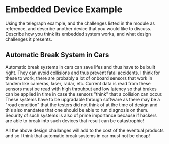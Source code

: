 # Embedded Device Example

Using the telegraph example, and the challenges listed in the module as reference, and describe another device that you would like to discuss. Describe how you think its embedded system works, and what design challenges it presents.

## Automatic Break System in Cars

Automatic break systems in cars can save lifes and thus have to be built right. They can avoid collisions and thus prevent fatal accidents. I think for these to work, there are probably a lot of onboard sensors that work in tandem like cameras, laser, radar, etc. Current data is read from these sensors must be read with high throuhput and low latency so that brakes can be applied in time in case the sensors "think" that a collision can occur. These systems have to be upgradable through software as there may be a "road condition" that the testers did not think of at the time of design and this also mandates that one should be able to run diagnosis on them. Security of such systems is also of prime importance because if hackers are able to break into such devices that result can be catastrophic!

All the above design challanges will add to the cost of the eventual products and so I think that automatic break systems in car must not be cheap!